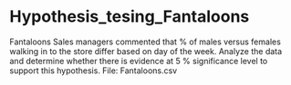 # Hypothesis_tesing_Fantaloons
Fantaloons Sales managers commented that % of males versus females walking in to the store differ based on day of the week. Analyze the data and determine whether there is evidence at 5 % significance level to support this hypothesis. File: Fantaloons.csv
